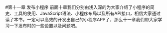#第十一章 发布小程序
前面十章我们分别由浅入深的为大家介绍了小程序的简史、工具的使用、JavaScript语法、小程序布局以及所有API接口，相信大家通过读了本书，一定可以高效的开发出自己的小程序APP了，那么十一章我们带大家学习一下发布时的一些设置以及问题吧。